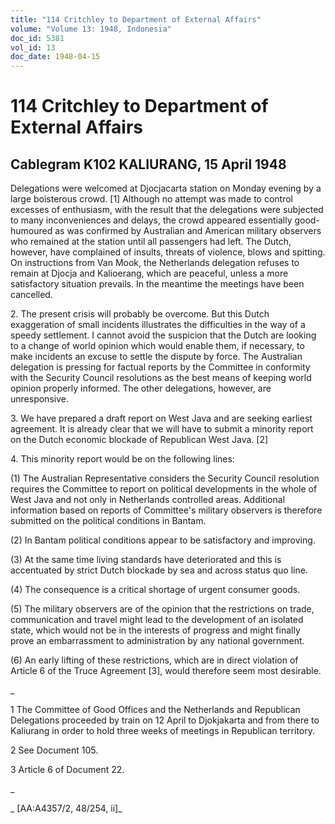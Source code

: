 ```yaml
---
title: "114 Critchley to Department of External Affairs"
volume: "Volume 13: 1948, Indonesia"
doc_id: 5381
vol_id: 13
doc_date: 1948-04-15
---
```


# 114 Critchley to Department of External Affairs

## Cablegram K102 KALIURANG, 15 April 1948

Delegations were welcomed at Djocjacarta station on Monday evening by a large boisterous crowd. [1] Although no attempt was made to control excesses of enthusiasm, with the result that the delegations were subjected to many inconveniences and delays, the crowd appeared essentially good-humoured as was confirmed by Australian and American military observers who remained at the station until all passengers had left. The Dutch, however, have complained of insults, threats of violence, blows and spitting. On instructions from Van Mook, the Netherlands delegation refuses to remain at Djocja and Kalioerang, which are peaceful, unless a more satisfactory situation prevails. In the meantime the meetings have been cancelled.

2\. The present crisis will probably be overcome. But this Dutch exaggeration of small incidents illustrates the difficulties in the way of a speedy settlement. I cannot avoid the suspicion that the Dutch are looking to a change of world opinion which would enable them, if necessary, to make incidents an excuse to settle the dispute by force. The Australian delegation is pressing for factual reports by the Committee in conformity with the Security Council resolutions as the best means of keeping world opinion properly informed. The other delegations, however, are unresponsive.

3\. We have prepared a draft report on West Java and are seeking earliest agreement. It is already clear that we will have to submit a minority report on the Dutch economic blockade of Republican West Java. [2]

4\. This minority report would be on the following lines:

(1) The Australian Representative considers the Security Council resolution requires the Committee to report on political developments in the whole of West Java and not only in Netherlands controlled areas. Additional information based on reports of Committee's military observers is therefore submitted on the political conditions in Bantam.

(2) In Bantam political conditions appear to be satisfactory and improving.

(3) At the same time living standards have deteriorated and this is accentuated by strict Dutch blockade by sea and across status quo line.

(4) The consequence is a critical shortage of urgent consumer goods.

(5) The military observers are of the opinion that the restrictions on trade, communication and travel might lead to the development of an isolated state, which would not be in the interests of progress and might finally prove an embarrassment to administration by any national government.

(6) An early lifting of these restrictions, which are in direct violation of Article 6 of the Truce Agreement [3], would therefore seem most desirable.

_

1 The Committee of Good Offices and the Netherlands and Republican Delegations proceeded by train on 12 April to Djokjakarta and from there to Kaliurang in order to hold three weeks of meetings in Republican territory.

2 See Document 105.

3 Article 6 of Document 22.

_

_ [AA:A4357/2, 48/254, ii]_
